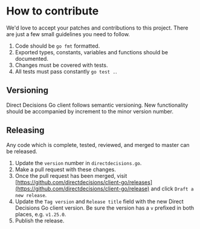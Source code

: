# How to contribute

We'd love to accept your patches and contributions to this project. There are just a few small guidelines you need to follow.

1. Code should be `go fmt` formatted.
2. Exported types, constants, variables and functions should be documented.
3. Changes must be covered with tests.
4. All tests must pass constantly `go test .`.

## Versioning

Direct Decisions Go client follows semantic versioning. New functionality should be accompanied by increment to the minor version number.

## Releasing

Any code which is complete, tested, reviewed, and merged to master can be released.

1. Update the `version` number in `directdecisions.go`.
2. Make a pull request with these changes.
3. Once the pull request has been merged, visit [https://github.com/directdecisions/client-go/releases](https://github.com/directdecisions/client-go/release) and click `Draft a new release`.
4. Update the `Tag version` and `Release title` field with the new Direct Decisions Go client version. Be sure the version has a `v` prefixed in both places, e.g. `v1.25.0`.
5. Publish the release.
